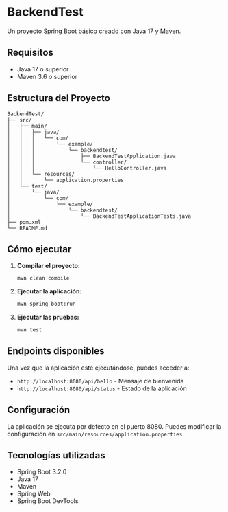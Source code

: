 # BackendTest

Un proyecto Spring Boot básico creado con Java 17 y Maven.

## Requisitos

- Java 17 o superior
- Maven 3.6 o superior

## Estructura del Proyecto

```
BackendTest/
├── src/
│   ├── main/
│   │   ├── java/
│   │   │   └── com/
│   │   │       └── example/
│   │   │           └── backendtest/
│   │   │               ├── BackendTestApplication.java
│   │   │               └── controller/
│   │   │                   └── HelloController.java
│   │   └── resources/
│   │       └── application.properties
│   └── test/
│       └── java/
│           └── com/
│               └── example/
│                   └── backendtest/
│                       └── BackendTestApplicationTests.java
├── pom.xml
└── README.md
```

## Cómo ejecutar

1. **Compilar el proyecto:**
   ```bash
   mvn clean compile
   ```

2. **Ejecutar la aplicación:**
   ```bash
   mvn spring-boot:run
   ```

3. **Ejecutar las pruebas:**
   ```bash
   mvn test
   ```

## Endpoints disponibles

Una vez que la aplicación esté ejecutándose, puedes acceder a:

- `http://localhost:8080/api/hello` - Mensaje de bienvenida
- `http://localhost:8080/api/status` - Estado de la aplicación

## Configuración

La aplicación se ejecuta por defecto en el puerto 8080. Puedes modificar la configuración en `src/main/resources/application.properties`.

## Tecnologías utilizadas

- Spring Boot 3.2.0
- Java 17
- Maven
- Spring Web
- Spring Boot DevTools 